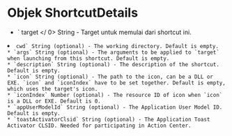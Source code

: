 # Objek ShortcutDetails

* ` target </ 0>  String - Target untuk memulai dari shortcut ini.</li>
<li><code>cwd` String (optional) - The working directory. Default is empty.
* `args` String (optional) - The arguments to be applied to `target` when launching from this shortcut. Default is empty.
* `description` String (optional) - The description of the shortcut. Default is empty.
* `icon` String (optional) - The path to the icon, can be a DLL or EXE. `icon` and `iconIndex` have to be set together. Default is empty, which uses the target's icon.
* `iconIndex` Number (optional) - The resource ID of icon when `icon` is a DLL or EXE. Default is 0.
* `appUserModelId` String (optional) - The Application User Model ID. Default is empty.
* `toastActivatorClsid` String (optional) - The Application Toast Activator CLSID. Needed for participating in Action Center.
